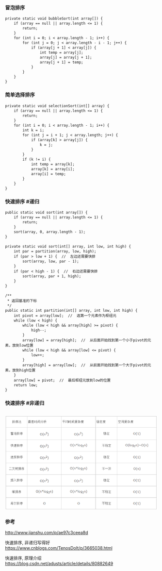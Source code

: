 ### 冒泡排序  
```
private static void bubbleSort(int array[]) {
    if (array == null || array.length <= 1) {
        return;
    }
    for (int i = 0; i < array.length - 1; i++) {
        for (int j = 0; j < array.length - i - 1; j++) {
            if (array[j + 1] < array[j]) {
                int temp = array[j];
                array[j] = array[j + 1];
                array[j + 1] = temp;
            }
        }
    }
}
```
### 简单选择排序  
```
private static void selectionSort(int[] array) {
    if (array == null || array.length <= 1) {
        return;
    }
    for (int i = 0; i < array.length - 1; i++) {
        int k = i;
        for (int j = i + 1; j < array.length; j++) {
            if (array[k] > array[j]) {
                k = j;
            }
        }
        if (k != i) {
            int temp = array[k];
            array[k] = array[i];
            array[i] = temp;
        }
    }
}
```
### 快速排序 #递归  
```
public static void sort(int array[]) {
    if (array == null || array.length <= 1) {
        return;
    }
    sort(array, 0, array.length - 1);
}

private static void sort(int[] array, int low, int high) {
    int par = partition(array, low, high);
    if (par > low + 1) {  //  左边还需要快排
        sort(array, low, par - 1);
    }
    if (par < high - 1) {  //  右边还需要快排
        sort(array, par + 1, high);
    }
}

/**
 * 返回基准的下标
 */
public static int partition(int[] array, int low, int high) {
    int pivot = array[low];  //  选第一个元素作为枢纽元
    while (low < high) {
        while (low < high && array[high] >= pivot) {
            high--;
        }
        array[low] = array[high];  //  从后面开始找到第一个小于pivot的元素，放到low位置
        while (low < high && array[low] <= pivot) {
            low++;
        }
        array[high] = array[low];  //  从前面开始找到第一个大于pivot的元素，放到high位置
    }
    array[low] = pivot;  //  最后枢纽元放到low的位置
    return low;
}
``` 
### 快速排序 #非递归  
```

``` 
![常见排序算法时间复杂度和空间复杂度](../ImageFiles/sort_001.png)  


### 参考  
http://www.jianshu.com/p/ae97c3ceea8d  

快速排序, 非递归写得好  
https://www.cnblogs.com/TenosDoIt/p/3665038.html  

快速排序, 原理介绍  
https://blog.csdn.net/adusts/article/details/80882649  
